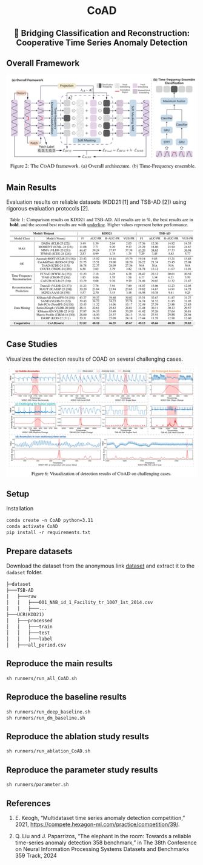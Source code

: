 <h1 align="center">CoAD</h1>
<h2 align="center">🌉 Bridging Classification and Reconstruction: Cooperative Time Series Anomaly Detection</h2>

## Overall Framework ##
<p style="text-align: center;">
<img src="fig/main_structure.png" alt="main_structure" width="800">
</p>

## Main Results ##
Evaluation results on reliable datasets (KDD21 [1] and TSB-AD [2]) using rigorous evaluation protocols [2].

<p style="text-align: center;">
<img src="fig/main_results.png" alt="main_results" width="800">
</p>

## Case Studies ##
Visualizes the detection results of COAD on several challenging cases.

<p style="text-align: center;">
<img src="fig/case_study.png" alt="main_results" width="800">
</p>


## Setup ##
Installation
```
conda create -n CoAD python=3.11
conda activate CoAD
pip install -r requirements.txt
```

## Prepare datasets ##

Download the dataset from the anonymous link [dataset](https://d.kuku.lu/pfj2vscrj) and extract it to the `dadaset` folder.
```
├─dataset
├───TSB-AD
│   ├───raw
│   │   ├───001_NAB_id_1_Facility_tr_1007_1st_2014.csv
│   │   ├───...
├───UCR(KDD21)
│   ├───processed
│   │   ├───train
│   │   ├───test
│   │   ├───label
│   ├───all_period.csv
```

## Reproduce the main results ##
```shell
sh runners/run_all_CoAD.sh
```

## Reproduce the baseline results ##
```shell
sh runners/run_deep_baseline.sh
sh runners/run_dm_baseline.sh
```

## Reproduce the ablation study results ##
```shell
sh runners/run_ablation_CoAD.sh
```

## Reproduce the parameter study results ##
```shell
sh runners/parameter.sh
```


## References ##
1. E. Keogh, “Multidataset time series anomaly detection competition,” 2021, https://compete.hexagon-ml.com/practice/competition/39/.

2. Q. Liu and J. Paparrizos, “The elephant in the room: Towards a reliable time-series anomaly detection
358 benchmark,” in The 38th Conference on Neural Information Processing Systems Datasets and Benchmarks
359 Track, 2024

